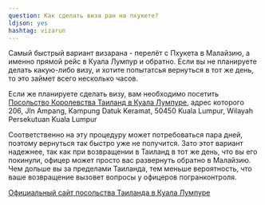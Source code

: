 ```yaml
---
question: Как сделать виза ран на пхукете?
ldjson: yes
hashtag: vizarun
---
```



Самый быстрый вариант визарана - перелёт с Пхукета в Малайзию, а именно прямой рейс в Куала Лумпур и обратно. Если вы не планируете делать какую-либо визу, и хотите попытатсья вернуться в тот же день, то это займет всего несколько часов.

Если же планируете сделать визу, вам необходимо посетить [Посольство Королевства Таиланд в Куала Лумпуре](https://goo.gl/maps/u3xqPo9iqVzXSX1h7), адрес которого 206, Jln Ampang, Kampung Datuk Keramat, 50450 Kuala Lumpur, Wilayah Persekutuan Kuala Lumpur

Соответственно на эту процедуру может потребоваться пара дней, поэтому вернуться так быстро уже не получится. Зато этот вариант надежнее, так как при возвращении в Таиланд в тот же день, что вы его покинули, офицер может просто вас развернуть обратно в Малайзию. Чем дольше вы за пределами Таиланда, тем меньше вероятность, что ваше возвращение вызовет вопросы у офицеров погранконтроля. 

[Официальный сайт посольства Таиланда в Куала Лумпуре](https://kualalumpur.thaiembassy.org/en)
